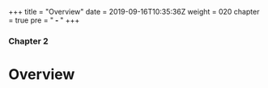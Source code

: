 +++
title = "Overview"
date = 2019-09-16T10:35:36Z
weight = 020
chapter = true
pre = "<b> - </b>"
+++

### Chapter 2

# Overview

